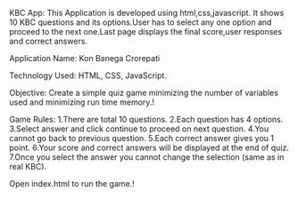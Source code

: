 KBC App:
This Application is developed using html,css,javascript. It shows 10 KBC questions and its options.User has to select any one option and proceed to the next one.Last page displays the final score,user responses and correct answers.

Application Name:
Kon Banega Crorepati

Technology Used:
HTML, CSS, JavaScript.

Objective:
Create a simple quiz game minimizing the number of variables used and minimizing run time memory.!

Game Rules:
1.There are total 10 questions.
2.Each question has 4 options.
3.Select answer and click continue to proceed on next question.
4.You cannot go back to previous question.
5.Each correct answer gives you 1 point.
6.Your score and correct answers will be displayed at the end of quiz.
7.Once you select the answer you cannot change the selection
(same as in real KBC).

Open index.html to run the game.!
